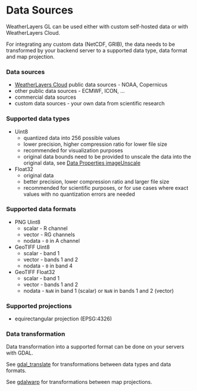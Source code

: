 # Data Sources

WeatherLayers GL can be used either with custom self-hosted data or with WeatherLayers Cloud.

For integrating any custom data (NetCDF, GRIB), the data needs to be transformed by your backend server to a supported data type, data format and map projection.

### Data sources

* [WeatherLayers Cloud](../weatherlayers-cloud/) public data sources - NOAA, Copernicus
* other public data sources - ECMWF, ICON, ...
* commercial data sources
* custom data sources - your own data from scientific research

### Supported data types

* Uint8
  * quantized data into 256 possible values
  * lower precision, higher compression ratio for lower file size
  * recommended for visualization purposes
  * original data bounds need to be provided to unscale the data into the original data, see [Data Properties imageUnscale](layers/data-properties.md#imageunscale)
* Float32
  * original data
  * better precision, lower compression ratio and larger file size
  * recommended for scientific purposes, or for use cases where exact values with no quantization errors are needed

### Supported data formats

* PNG Uint8
  * scalar - R channel
  * vector - RG channels
  * nodata - `0` in A channel
* GeoTIFF Uint8
  * scalar - band 1
  * vector - bands 1 and 2
  * nodata - `0` in band 4
* GeoTIFF Float32
  * scalar - band 1
  * vector - bands 1 and 2
  * nodata - `NaN` in band 1 (scalar) or `NaN` in bands 1 and 2 (vector)

### Supported projections

* equirectangular projection (EPSG:4326)

### Data transformation

Data transformation into a supported format can be done on your servers with GDAL.

See [gdal\_translate](https://gdal.org/programs/gdal\_translate.html) for transformations between data types and data formats.

See [gdalwarp](https://gdal.org/programs/gdalwarp.html) for transformations between map projections.
